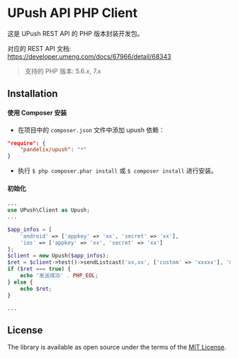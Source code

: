 # UPush API PHP Client

这是 UPush REST API 的 PHP 版本封装开发包。

对应的 REST API 文档: https://developer.umeng.com/docs/67966/detail/68343

> 支持的 PHP 版本: 5.6.x, 7.x

## Installation

#### 使用 Composer 安装

- 在项目中的 `composer.json` 文件中添加 upush 依赖：

```json
"require": {
    "pandelix/upush": "*"
}
```

- 执行 `$ php composer.phar install` 或 `$ composer install` 进行安装。

#### 初始化

```php
...
use UPush\Client as Upush;
...

$app_infos = [
    'android' => ['appkey' => 'xx', 'secret' => 'xx'],
    'ios' => ['appkey' => 'xx', 'secret' => 'xx']
];
$client = new Upush($app_infos);
$ret = $client->test()->sendListcast('xx,xx', ['custom' => 'xxxxx'], 'message');
if ($ret === true) {
    echo '发送成功' . PHP_EOL;
} else {
    echo $ret;
}

...
```

## License

The library is available as open source under the terms of the [MIT License](http://opensource.org/licenses/MIT).
